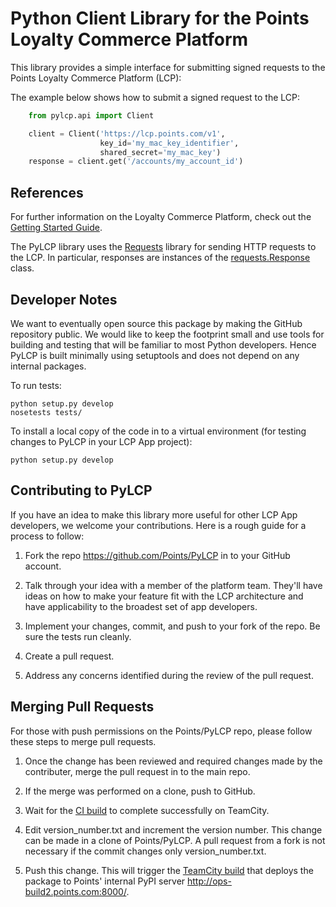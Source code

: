 Python Client Library for the Points Loyalty Commerce Platform
==============================================================

This library provides a simple interface for submitting signed 
requests to the Points Loyalty Commerce Platform (LCP):

The example below shows how to submit a signed request to the LCP:

```python
	from pylcp.api import Client

	client = Client('https://lcp.points.com/v1',
					key_id='my_mac_key_identifier',
					shared_secret='my_mac_key')
	response = client.get('/accounts/my_account_id')
```

References
----------
For further information on the Loyalty Commerce Platform, check out 
the [Getting Started Guide](http://points.github.io/Loyalty-Commerce-Platform/index.html).

The PyLCP library uses the [Requests](http://www.python-requests.org/en/latest/)
library for sending HTTP requests to the
LCP. In particular, responses are instances of the 
[requests.Response](http://docs.python-requests.org/en/latest/api/#requests.Response) class.

Developer Notes
---------------
We want to eventually open source this package by making the GitHub repository public. We would
like to keep the footprint small and use tools for building and testing that
will be familiar to most Python developers. Hence PyLCP is built minimally
using setuptools and does not depend on any internal packages.

To run tests:

 	python setup.py develop
    nosetests tests/

To install a local copy of the code in to a virtual environment (for testing
changes to PyLCP in your LCP App project):

    python setup.py develop

Contributing to PyLCP
---------------------
If you have an idea to make this library more useful for other LCP App developers, we
welcome your contributions. Here is a rough guide for a process to follow:

1. Fork the repo <https://github.com/Points/PyLCP> in to your GitHub account.

1. Talk through your idea with a member of the platform team. They'll have
ideas on how to make your feature fit with the LCP architecture and have
applicability to the broadest set of app developers.

1. Implement your changes, commit, and push to your fork of the repo. Be sure the
tests run cleanly.

1. Create a pull request.

1. Address any concerns identified during the review of the pull request.

Merging Pull Requests
---------------------

For those with push permissions on the Points/PyLCP repo, please follow these
steps to merge pull requests.

1. Once the change has been reviewed and required changes made by the contributer,
merge the pull request in to the main repo.

1. If the merge was performed on a clone, push to GitHub.

1. Wait for the [CI build](https://prod-builds-1.points.com:8112/viewType.html?buildTypeId=Development_DevPyLCP_PyLCP)
to complete successfully on TeamCity.
1. Edit version_number.txt and increment the version number. This change can be made in a clone of Points/PyLCP. A pull
request from a fork is not necessary if the commit changes only version_number.txt.

1. Push this change. This will trigger the [TeamCity
build](https://prod-builds-1.points.com:8112/viewType.html?buildTypeId=Development_DevPyLCP_PyLCPPyPIDistribution) that deploys the package to Points'
internal PyPI server <http://ops-build2.points.com:8000/>.


